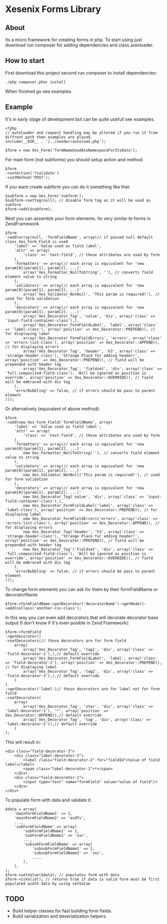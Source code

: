 Xesenix Forms Library
====================

About
---------------------

Its a micro framework for creating forms in php.
To start using just download run composer for adding dependencies and class autoloader.


How to start
---------------------

First download this project second run composer to install dependencies:

	./php composer.phar install

When finished go see examples.


Example
---------------------

It's in early stage of development but can be quite usefull see examples.

	<?php
	// autoloader and request handling may be altered if you run it from diffrent path then examples are placed.
	include(__DIR__ . '/../vendor/autoload.php');
	
	$form = new Xes_Form('formNameUsedAssNamespaceForItsData');

For main form (not subforms) you should setup action and method. 

	$form
	->setAction('?validate')
	->setMethod('POST');

If you want create subform you can do it something like that:

	$subform = new Xes_Form('subform');
	$subform->setTag(null); // disable form tag as it will be used as subform
	$form->add($subform);

Next you can assemble your form elements. Its very similar to forms in ZendFramework.

	$form
	->add(array(null, 'formFieldName', array(// if passed null default class Xes_Form_Field is used 
		'label' => 'Value used as field label',
		'attr' => array(
			'class' => 'text-field', // those attributes are used by form
		),
		'formatters' => array(// each array is equivalent for 'new param[0](param[1], param[2], ...)'
			array('Xes_Formatter_NullToString', ''), // converts field element value to string 
		),
		'validators' => array(// each array is equivalent for 'new param[0](param[1], param[2], ...)'
			array('Xes_Validator_NotNull', 'This param is required!'), // used for form validation
		),
		'decorators' => array(// each array is equivalent for 'new param[0](param[1], param[2], ...)'
			array('Xes_Decorator_Tag', 'value', 'div', array('class' => 'input-field-container-class'),),
			array('Xes_Decorator_FormFieldLabel', 'label', array('class' => 'label-class'), array('position' => Xes_Decorator::PREPEND)), // for displaying label
			array('Xes_Decorator_FormFieldErrors', 'errors', array('class' => 'errors-list-class'), array('position' => Xes_Decorator::APPEND)), // for displaying errors
			array('Xes_Decorator_Tag', 'header', 'h3', array('class' => 'strange-header-class'), 'Strange Place for adding header!', array('position' => Xes_Decorator::PREPEND)), // field will be prepended with header tag
			array('Xes_Decorator_Tag', 'fieldset', 'div', array('class' => 'full-composited-field-class'), 'Will be ignored as position is override', array('position' => Xes_Decorator::OVERRIDE)), // field will be embraced with div tag
		),
		'errorBubbling' => false, // if errors should be pass to parent element
	)));

Or alternatively (equivalent of above method):

	$form
	->add(new Xes_Form_Field('formFieldName', array(
		'label' => 'Value used as field label',
		'attr' => array(
			'class' => 'text-field', // those attributes are used by form
		),
		'formatters' => array(// each array is equivalent for 'new param[0](param[1], param[2], ...)'
			new Xes_Formatter_NullToString(''), // converts field element value to string 
		),
		'validators' => array(// each array is equivalent for 'new param[0](param[1], param[2], ...)'
			new Xes_Validator_NotNull('This param is required!'), // used for form validation
		),
		'decorators' => array(// each array is equivalent for 'new param[0](param[1], param[2], ...)'
			new Xes_Decorator_Tag('value', 'div', array('class' => 'input-field-container-class'),),
			new Xes_Decorator_FormFieldLabel('label', array('class' => 'label-class'), array('position' => Xes_Decorator::PREPEND)), // for displaying label
			new Xes_Decorator_FormFieldErrors('errors', array('class' => 'errors-list-class'), array('position' => Xes_Decorator::APPEND)), // for displaying errors
			new Xes_Decorator_Tag('header', 'h3', array('class' => 'strange-header-class'), 'Strange Place for adding header!', array('position' => Xes_Decorator::PREPEND)), // field will be prepended with header tag
			new Xes_Decorator_Tag'('fieldset', 'div', array('class' => 'full-composited-field-class'), 'Will be ignored as position is override', array('position' => Xes_Decorator::OVERRIDE)), // field will be embraced with div tag
		),
		'errorBubbling' => false, // if errors should be pass to parent element
	)));

To change form elements you can ask for them by their formFieldName or decoratorName

	$form->formFieldName->getDecorator('decoratorName')->getNode()->addCssClass('another-css-class');

In this way you can even add decorators that will decorate decorator base output (I don't know if it's even posible in Zend Framework):

	$form->formField
	->getDecorator()
	->setDecorators(// those decorators are for form field
		array(
			array('Xes_Decorator_Tag', 'tag1', 'div', array('class' => 'field-decorator-1'),),// default override
			array('Xes_Decorator_FormFieldLabel', 'label', array('class' => 'field-decorator-2'), array('position' => Xes_Decorator::PREPEND)), // for displaying label
			array('Xes_Decorator_Tag', 'tag2', 'div', array('class' => 'field-decorator-3'),),// default override
		)
	)
	->getDecorator('label')// those decorators are for label not for form field
	->setDecorators(
		array(
			array('Xes_Decorator_Tag', 'star', 'div', array('class' => 'label-decorator-1'), '*', array('position' => Xes_Decorator::APPEND)),// default override
			array('Xes_Decorator_Tag', 'tag', 'div', array('class' => 'label-decorator-2')),// default override
		)
	);

This will result in:

	<div class="field-decorator-3">
		<div class="label-decorator-2">
			<label class="field-decorator-2" for="fieldId">Value of field label</label>
			<span class="label-decorator-1">*</span>
		</div>
		<div class="field-decorator-1">
			<input type="text" name="formField" value="value of field"/>
		</div>
	</div>

To populate form with data and validate it.
 
	$data = array(
		'mainFormFieldName1' => 1,
		'mainFormFieldName2' => 'asdfs',
		...,
		'subFormFieldName' => array(
			'subFormFieldName1' => 1,
			'subFormFieldName2' => 'zxc',
			...,
			'subsubFormFieldName' => array(
				'subsubFormFieldName1' => 1,
				'subsubFormFieldName2' => 'zxc',
				...,
			),
		),
	);
	$form->setValue($data); // populates form with data
	$form->isValid(); // returns true if data is valid form must be first populated width data by using setValue

	
TODO
---------------------

* Build helper classes for fast building form fields. 
* Build serialization and deserialization helpers.